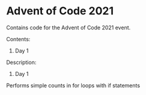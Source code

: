 # Advent of Code 2021

Contains code for the Advent of Code 2021 event.

Contents:

1) Day 1

Description:

1) Day 1

Performs simple counts in for loops with if statements
